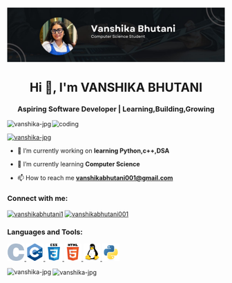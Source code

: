 ![logo](https://github.com/VANSHIKA-JPG/VANSHIKA-JPG/blob/main/WhatsApp%20Image%202025-07-01%20at%2015.31.25_2fd11b4f.jpg)
<h1 align="center">Hi 👋, I'm VANSHIKA BHUTANI</h1>
<h3 align="center">Aspiring Software Developer | Learning,Building,Growing</h3>

<img align="right" alt="coding" width="400" src=
"https://media.tenor.com/IF2JdxzmyN4AAAAi/coding-girl.gif">

<p align="left"> <img src="https://komarev.com/ghpvc/?username=vanshika-jpg&label=Profile%20views&color=0e75b6&style=flat" alt="vanshika-jpg" /> </p>

<p align="left"> <a href="https://github.com/ryo-ma/github-profile-trophy"><img src="https://github-profile-trophy.vercel.app/?username=vanshika-jpg" alt="vanshika-jpg" /></a> </p>

- 🔭 I’m currently working on **learning Python,c++,DSA**

- 🌱 I’m currently learning **Computer Science**

- 📫 How to reach me **vanshikabhutani001@gmail.com**

<h3 align="left">Connect with me:</h3>
<p align="left">
<a href="https://www.hackerrank.com/vanshikabhutani1" target="blank"><img align="center" src="https://raw.githubusercontent.com/rahuldkjain/github-profile-readme-generator/master/src/images/icons/Social/hackerrank.svg" alt="vanshikabhutani1" height="30" width="40" /></a>
<a href="https://www.leetcode.com/vanshikabhutani001" target="blank"><img align="center" src="https://raw.githubusercontent.com/rahuldkjain/github-profile-readme-generator/master/src/images/icons/Social/leet-code.svg" alt="vanshikabhutani001" height="30" width="40" /></a>
</p>

<h3 align="left">Languages and Tools:</h3>
<p align="left"> <a href="https://www.cprogramming.com/" target="_blank" rel="noreferrer"> <img src="https://raw.githubusercontent.com/devicons/devicon/master/icons/c/c-original.svg" alt="c" width="40" height="40"/> </a> <a href="https://www.w3schools.com/cpp/" target="_blank" rel="noreferrer"> <img src="https://raw.githubusercontent.com/devicons/devicon/master/icons/cplusplus/cplusplus-original.svg" alt="cplusplus" width="40" height="40"/> </a> <a href="https://www.w3schools.com/css/" target="_blank" rel="noreferrer"> <img src="https://raw.githubusercontent.com/devicons/devicon/master/icons/css3/css3-original-wordmark.svg" alt="css3" width="40" height="40"/> </a> <a href="https://www.w3.org/html/" target="_blank" rel="noreferrer"> <img src="https://raw.githubusercontent.com/devicons/devicon/master/icons/html5/html5-original-wordmark.svg" alt="html5" width="40" height="40"/> </a> <a href="https://www.linux.org/" target="_blank" rel="noreferrer"> <img src="https://raw.githubusercontent.com/devicons/devicon/master/icons/linux/linux-original.svg" alt="linux" width="40" height="40"/> </a> <a href="https://www.python.org" target="_blank" rel="noreferrer"> <img src="https://raw.githubusercontent.com/devicons/devicon/master/icons/python/python-original.svg" alt="python" width="40" height="40"/> </a> </p>

<p><img align="left" src="https://github-readme-stats.vercel.app/api/top-langs?username=vanshika-jpg&show_icons=true&locale=en&layout=compact" alt="vanshika-jpg" /></p>

<p>&nbsp;<img align="center" src="https://github-readme-stats.vercel.app/api?username=vanshika-jpg&show_icons=true&locale=en" alt="vanshika-jpg" /></p>
